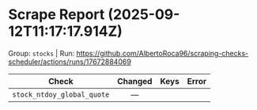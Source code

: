 # Scrape Report (2025-09-12T11:17:17.914Z)

Group: `stocks`  |  Run: https://github.com/AlbertoRoca96/scraping-checks-scheduler/actions/runs/17672884069

| Check | Changed | Keys | Error |
|---|:---:|:--|:--|
| `stock_ntdoy_global_quote` | — |  |  |
